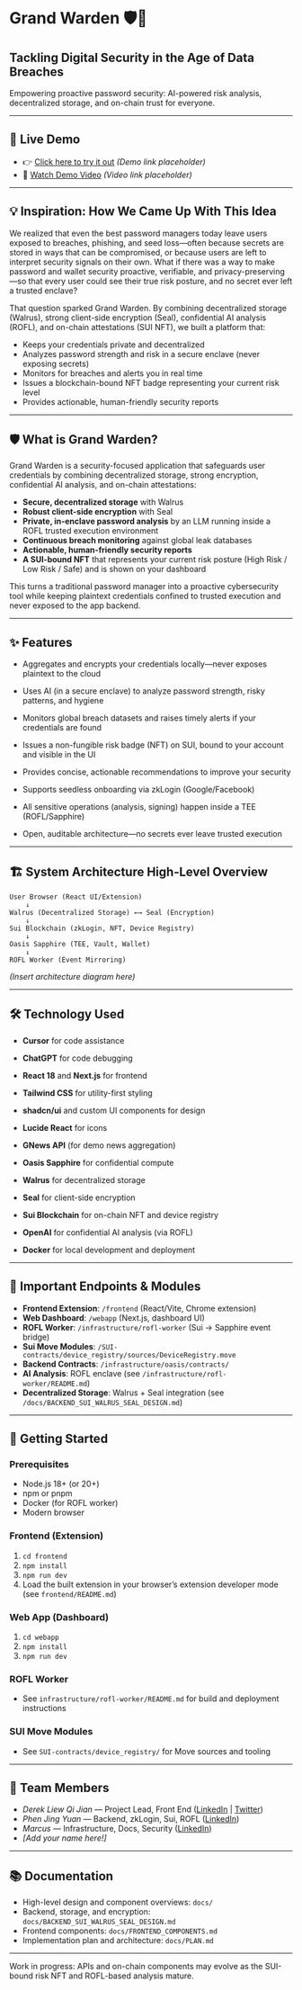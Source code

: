 # Grand Warden 🛡️👑

## Tackling Digital Security in the Age of Data Breaches

Empowering proactive password security: AI-powered risk analysis, decentralized storage, and on-chain trust for everyone.

---

## 🚀 Live Demo

- 👉 [Click here to try it out](#) _(Demo link placeholder)_
- 🎥 [Watch Demo Video](#) _(Video link placeholder)_

---

## 💡 Inspiration: How We Came Up With This Idea

We realized that even the best password managers today leave users exposed to breaches, phishing, and seed loss—often because secrets are stored in ways that can be compromised, or because users are left to interpret security signals on their own. What if there was a way to make password and wallet security proactive, verifiable, and privacy-preserving—so that every user could see their true risk posture, and no secret ever left a trusted enclave?

That question sparked Grand Warden. By combining decentralized storage (Walrus), strong client-side encryption (Seal), confidential AI analysis (ROFL), and on-chain attestations (SUI NFT), we built a platform that:

- Keeps your credentials private and decentralized
- Analyzes password strength and risk in a secure enclave (never exposing secrets)
- Monitors for breaches and alerts you in real time
- Issues a blockchain-bound NFT badge representing your current risk level
- Provides actionable, human-friendly security reports

---

## 🛡️ What is Grand Warden?

Grand Warden is a security-focused application that safeguards user credentials by combining decentralized storage, strong encryption, confidential AI analysis, and on-chain attestations:

- **Secure, decentralized storage** with Walrus
- **Robust client-side encryption** with Seal
- **Private, in-enclave password analysis** by an LLM running inside a ROFL trusted execution environment
- **Continuous breach monitoring** against global leak databases
- **Actionable, human-friendly security reports**
- **A SUI-bound NFT** that represents your current risk posture (High Risk / Low Risk / Safe) and is shown on your dashboard

This turns a traditional password manager into a proactive cybersecurity tool while keeping plaintext credentials confined to trusted execution and never exposed to the app backend.

---

## ✨ Features

- Aggregates and encrypts your credentials locally—never exposes plaintext to the cloud
- Uses AI (in a secure enclave) to analyze password strength, risky patterns, and hygiene
- Monitors global breach datasets and raises timely alerts if your credentials are found
- Issues a non-fungible risk badge (NFT) on SUI, bound to your account and visible in the UI
- Provides concise, actionable recommendations to improve your security
- Supports seedless onboarding via zkLogin (Google/Facebook)
- All sensitive operations (analysis, signing) happen inside a TEE (ROFL/Sapphire)

- Open, auditable architecture—no secrets ever leave trusted execution

---

## 🏗️ System Architecture High-Level Overview

```
User Browser (React UI/Extension)
    ↓
Walrus (Decentralized Storage) ←→ Seal (Encryption)
    ↓
Sui Blockchain (zkLogin, NFT, Device Registry)
    ↓
Oasis Sapphire (TEE, Vault, Wallet)
    ↓
ROFL Worker (Event Mirroring)
```

_(Insert architecture diagram here)_

---

## 🛠️ Technology Used

- **Cursor** for code assistance
- **ChatGPT** for code debugging
- **React 18** and **Next.js** for frontend
- **Tailwind CSS** for utility-first styling
- **shadcn/ui** and custom UI components for design
- **Lucide React** for icons
- **GNews API** (for demo news aggregation)
- **Oasis Sapphire** for confidential compute
- **Walrus** for decentralized storage
- **Seal** for client-side encryption
- **Sui Blockchain** for on-chain NFT and device registry
- **OpenAI** for confidential AI analysis (via ROFL)

- **Docker** for local development and deployment

---

## 🔗 Important Endpoints & Modules

- **Frontend Extension**: `/frontend` (React/Vite, Chrome extension)
- **Web Dashboard**: `/webapp` (Next.js, dashboard UI)
- **ROFL Worker**: `/infrastructure/rofl-worker` (Sui → Sapphire event bridge)
- **Sui Move Modules**: `/SUI-contracts/device_registry/sources/DeviceRegistry.move`
- **Backend Contracts**: `/infrastructure/oasis/contracts/`
- **AI Analysis**: ROFL enclave (see `/infrastructure/rofl-worker/README.md`)
- **Decentralized Storage**: Walrus + Seal integration (see `/docs/BACKEND_SUI_WALRUS_SEAL_DESIGN.md`)


---

## 🚀 Getting Started

### Prerequisites
- Node.js 18+ (or 20+)
- npm or pnpm
- Docker (for ROFL worker)
- Modern browser

### Frontend (Extension)
1. `cd frontend`
2. `npm install`
3. `npm run dev`
4. Load the built extension in your browser’s extension developer mode (see `frontend/README.md`)

### Web App (Dashboard)
1. `cd webapp`
2. `npm install`
3. `npm run dev`

### ROFL Worker
- See `infrastructure/rofl-worker/README.md` for build and deployment instructions

### SUI Move Modules
- See `SUI-contracts/device_registry/` for Move sources and tooling

---

## 👥 Team Members

- _Derek Liew Qi Jian_ — Project Lead, Front End ([LinkedIn](#) | [Twitter](#))
- _Phen Jing Yuan_ — Backend, zkLogin, Sui, ROFL ([LinkedIn](#))
- _Marcus_ — Infrastructure, Docs, Security ([LinkedIn](#))
- _[Add your name here!]_

---

## 📚 Documentation

- High-level design and component overviews: `docs/`
- Backend, storage, and encryption: `docs/BACKEND_SUI_WALRUS_SEAL_DESIGN.md`
- Frontend components: `docs/FRONTEND_COMPONENTS.md`
- Implementation plan and architecture: `docs/PLAN.md`

---

Work in progress: APIs and on-chain components may evolve as the SUI-bound risk NFT and ROFL-based analysis mature.
